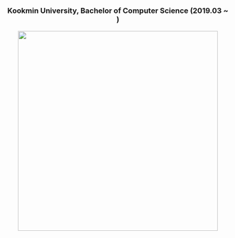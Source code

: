 <div align="center">   
  <h3>Kookmin University, Bachelor of Computer Science (2019.03 ~ )</h3>   
 
  <p align="center">
  <img src="https://user-images.githubusercontent.com/84502236/221876932-eac8f0c0-06ba-4314-a359-43058b1b080f.png" width="450", height="450">
  </p>
</div>

